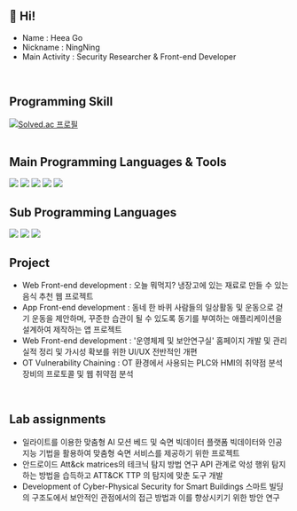 ## 👋 Hi!

* Name : Heea Go
* Nickname : NingNing
* Main Activity : Security Researcher & Front-end Developer   
<br/>


## Programming Skill

[![Solved.ac
프로필](http://mazassumnida.wtf/api/v2/generate_badge?boj=gmldk728)](https://solved.ac/gmldk728)
<br/>
<br/>


## Main Programming Languages & Tools 

<img src="https://img.shields.io/badge/C-A8B9CC?style=flat&logo=C&logoColor=white"/>
<img src="https://img.shields.io/badge/Python-3776AB?style=flat&logo=Python&logoColor=white"/>
<img src="https://img.shields.io/badge/HTML5-E34F26?style=flat&logo=HTML5&logoColor=white"/>
<img src="https://img.shields.io/badge/CSS3-1572B6?style=flat&logo=CSS3&logoColor=white"/>
<img src="https://img.shields.io/badge/Android Studio-3DDC84?style=flat&logo=Android Studio&logoColor=white"/>
<br/>


## Sub Programming Languages

<img src="https://img.shields.io/badge/C++-00599C?style=flat&logo=C++&logoColor=white"/>
<img src="https://img.shields.io/badge/C Sharp-239120?style=flat&logo=C Sharp&logoColor=white"/>
<img src="https://img.shields.io/badge/JavaScript-F7DF1E?style=flat&logo=JavaScript&logoColor=white"/>
<br/>


## Project

* Web Front-end development : 오늘 뭐먹지?
  냉장고에 있는 재료로 만들 수 있는 음식 추천 웹 프로젝트
* App Front-end development : 동네 한 바퀴
  사람들의 일상활동 및 운동으로 걷기 운동을 제안하며, 꾸준한 습관이 될 수 있도록 동기를 부여하는 애플리케이션을 설계하여 제작하는 앱 프로젝트
* Web Front-end development : '운영체제 및 보안연구실' 홈페이지 개발 및 관리
  실적 정리 및 가시성 확보를 위한 UI/UX 전반적인 개편
* OT Vulnerability Chaining : OT 환경에서 사용되는 PLC와 HMI의 취약점 분석
  장비의 프로토콜 및 웹 취약점 분석
<br/>


## Lab assignments

* 일라이트를 이용한 맞춤형 AI 모션 베드 및 숙면 빅데이터 플랫폼
  빅데이터와 인공지능 기법을 활용하여 맞춤형 숙면 서비스를 제공하기 위한 프로젝트
* 안드로이드 Att&ck matrices의 테크닉 탐지 방법 연구
  API 관계로 악성 행위 탐지하는 방법을 습득하고 ATT&CK TTP 의 탐지에 맞춘 도구 개발
* Development of Cyber-Physical Security for Smart Buildings
  스마트 빌딩의 구조도에서 보안적인 관점에서의 접근 방법과 이를 향상시키기 위한 방안 연구
